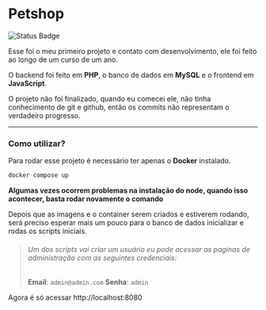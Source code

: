 # Petshop

![Status Badge](https://img.shields.io/static/v1?label=STATUS&message=DROPPED&color=red&style=for-the-badge)

Esse foi o meu primeiro projeto e contato com desenvolvimento, ele foi feito ao longo de um curso de um ano.

O backend foi feito em **PHP**, o banco de dados em **MySQL** e o frontend em **JavaScript**.

O projeto não foi finalizado, quando eu comecei ele, não tinha conhecimento de git e github, então os commits não representam o verdadeiro progresso.

---

### Como utilizar?

Para rodar esse projeto é necessário ter apenas o **Docker** instalado.

```sh
docker compose up
```

**Algumas vezes ocorrem problemas na instalação do node, quando isso acontecer, basta rodar novamente o comando**

Depois que as imagens e o container serem criados e estiverem rodando, será preciso esperar mais um pouco para o banco de dados inicializar e rodas os scripts iniciais.

> ###### Um dos scripts vai criar um usuário eu pode acessar as paginas de administração com as seguintes credenciais:
>
> **Email**: `admin@admin.com`
> **Senha**: `admin`

Agora é só acessar http://localhost:8080